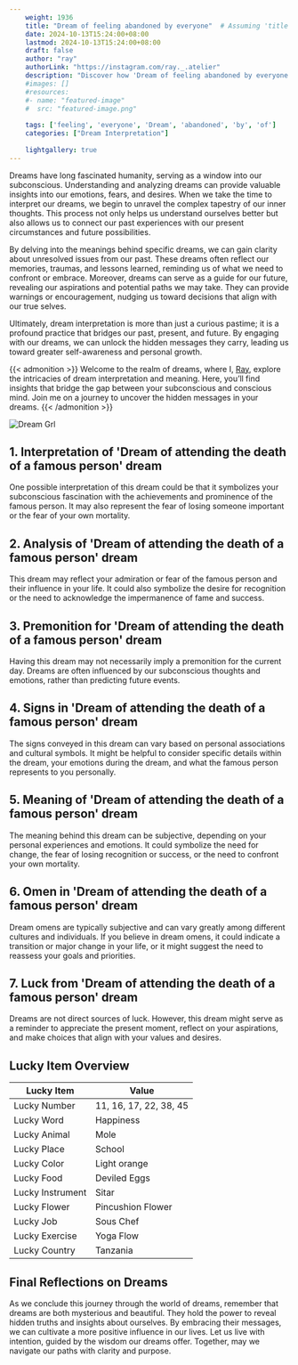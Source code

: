 ```yaml
---
    weight: 1936
    title: "Dream of feeling abandoned by everyone"  # Assuming 'title' column exists
    date: 2024-10-13T15:24:00+08:00
    lastmod: 2024-10-13T15:24:00+08:00
    draft: false
    author: "ray"
    authorLink: "https://instagram.com/ray._.atelier"
    description: "Discover how 'Dream of feeling abandoned by everyone' can interpret your future and uncover its significant meanings in your life."
    #images: []
    #resources:
    #- name: "featured-image"
    #  src: "featured-image.png"
    
    tags: ['feeling', 'everyone', 'Dream', 'abandoned', 'by', 'of']
    categories: ["Dream Interpretation"]
    
    lightgallery: true
---
```

    
Dreams have long fascinated humanity, serving as a window into our subconscious. Understanding and analyzing dreams can provide valuable insights into our emotions, fears, and desires. When we take the time to interpret our dreams, we begin to unravel the complex tapestry of our inner thoughts. This process not only helps us understand ourselves better but also allows us to connect our past experiences with our present circumstances and future possibilities.

By delving into the meanings behind specific dreams, we can gain clarity about unresolved issues from our past. These dreams often reflect our memories, traumas, and lessons learned, reminding us of what we need to confront or embrace. Moreover, dreams can serve as a guide for our future, revealing our aspirations and potential paths we may take. They can provide warnings or encouragement, nudging us toward decisions that align with our true selves.

Ultimately, dream interpretation is more than just a curious pastime; it is a profound practice that bridges our past, present, and future. By engaging with our dreams, we can unlock the hidden messages they carry, leading us toward greater self-awareness and personal growth.

{{< admonition >}}
Welcome to the realm of dreams, where I, [Ray](https://instagram.com/ray._.atelier), explore the intricacies of dream interpretation and meaning. Here, you’ll find insights that bridge the gap between your subconscious and conscious mind. Join me on a journey to uncover the hidden messages in your dreams.
{{< /admonition >}}

![Dream Grl](https://cdn.pixabay.com/photo/2017/11/02/03/35/gothic-2910057_1280.jpg "Dream Grl")

## 1. Interpretation of 'Dream of attending the death of a famous person' dream
 One possible interpretation of this dream could be that it symbolizes your subconscious fascination with the achievements and prominence of the famous person. It may also represent the fear of losing someone important or the fear of your own mortality.

## 2. Analysis of 'Dream of attending the death of a famous person' dream
 This dream may reflect your admiration or fear of the famous person and their influence in your life. It could also symbolize the desire for recognition or the need to acknowledge the impermanence of fame and success.

## 3. Premonition for 'Dream of attending the death of a famous person' dream
 Having this dream may not necessarily imply a premonition for the current day. Dreams are often influenced by our subconscious thoughts and emotions, rather than predicting future events.

## 4. Signs in 'Dream of attending the death of a famous person' dream
 The signs conveyed in this dream can vary based on personal associations and cultural symbols. It might be helpful to consider specific details within the dream, your emotions during the dream, and what the famous person represents to you personally.

## 5. Meaning of 'Dream of attending the death of a famous person' dream
 The meaning behind this dream can be subjective, depending on your personal experiences and emotions. It could symbolize the need for change, the fear of losing recognition or success, or the need to confront your own mortality.

## 6. Omen in 'Dream of attending the death of a famous person' dream
 Dream omens are typically subjective and can vary greatly among different cultures and individuals. If you believe in dream omens, it could indicate a transition or major change in your life, or it might suggest the need to reassess your goals and priorities.

## 7. Luck from 'Dream of attending the death of a famous person' dream
 Dreams are not direct sources of luck. However, this dream might serve as a reminder to appreciate the present moment, reflect on your aspirations, and make choices that align with your values and desires.

## Lucky Item Overview
| Lucky Item          | Value              |
|---------------|--------------------|
| Lucky Number        | 11, 16, 17, 22, 38, 45  |
| Lucky Word          | Happiness |
| Lucky Animal        | Mole |
| Lucky Place         | School     |
| Lucky Color         | Light orange     |
| Lucky Food          | Deviled Eggs      |
| Lucky Instrument    | Sitar |
| Lucky Flower        | Pincushion Flower    |
| Lucky Job           | Sous Chef       |
| Lucky Exercise      | Yoga Flow  |
| Lucky Country       | Tanzania    |


##  Final Reflections on Dreams

As we conclude this journey through the world of dreams, remember that dreams are both mysterious and beautiful. They hold the power to reveal hidden truths and insights about ourselves. By embracing their messages, we can cultivate a more positive influence in our lives. Let us live with intention, guided by the wisdom our dreams offer. Together, may we navigate our paths with clarity and purpose.
